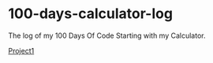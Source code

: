 # 100-days-calculator-log
The log of my 100 Days Of Code Starting with my Calculator.

[Project1](project1.md)
